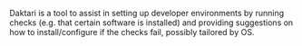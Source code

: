 Daktari is a tool to assist in setting up developer environments by running checks (e.g. that certain software is installed) and providing suggestions on how to install/configure if the checks fail, possibly tailored by OS.